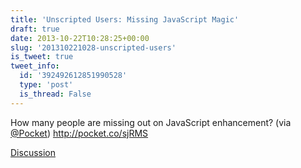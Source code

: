 ```yaml
---
title: 'Unscripted Users: Missing JavaScript Magic'
draft: true
date: 2013-10-22T10:28:25+00:00
slug: '201310221028-unscripted-users'
is_tweet: true
tweet_info:
  id: '392492612851990528'
  type: 'post'
  is_thread: False
---
```




How many people are missing out on JavaScript enhancement? (via [@Pocket](https://x.com/Pocket)) <http://pocket.co/sjRMS>

[Discussion](https://x.com/sytelus/status/392492612851990528)
